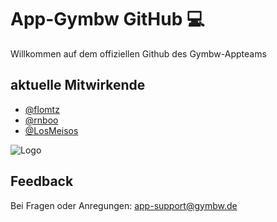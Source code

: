 
# App-Gymbw GitHub 💻

Willkommen auf dem offiziellen Github des Gymbw-Appteams


## aktuelle Mitwirkende

- [@flomtz](https://github.com/flomtz)
- [@rnboo](https://github.com/rnboo)
- [@LosMeisos](https://github.com/LosMeisos)




![Logo](https://www.gymnasium-buergerwiese.de/assets/images/logo_gymbw.png)


## Feedback

Bei Fragen oder Anregungen:  app-support@gymbw.de

